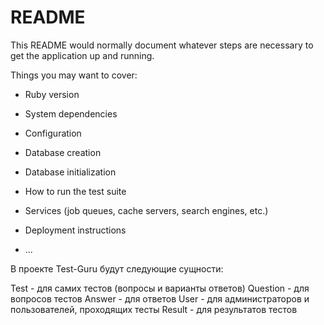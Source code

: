 # README

This README would normally document whatever steps are necessary to get the
application up and running.

Things you may want to cover:

* Ruby version

* System dependencies

* Configuration

* Database creation

* Database initialization

* How to run the test suite

* Services (job queues, cache servers, search engines, etc.)

* Deployment instructions

* ...

В проекте Test-Guru будут следующие сущности:

Test - для самих тестов (вопросы и варианты ответов)
Question - для вопросов тестов
Answer - для ответов
User - для администраторов и пользователей, проходящих тесты
Result - для результатов тестов


